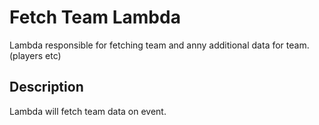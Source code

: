 # Fetch Team Lambda

Lambda responsible for fetching team and anny additional data for team. (players etc)

## Description
Lambda will fetch team data on event.
